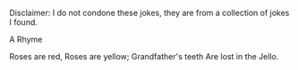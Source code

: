 Disclaimer: I do not condone these jokes, they are from a collection of jokes I found.

A Rhyme

Roses are red,
Roses are yellow;
Grandfather's teeth
Are lost in the Jello.

